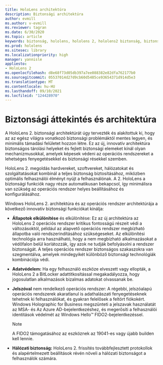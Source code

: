 ```yaml
---
title: HoloLens architektúra
description: Biztonsági architektúra
author: evmill
ms.author: v-evmill
ms.reviewer: tagran
ms.date: 6/30/2020
ms.topic: article
keywords: biztonság, hololens, hololens 2, hololens2 biztonság, biztonsági áttekintés, biztonsági architektúra, architektúra, hololens 2 architektúra
ms.prod: hololens
ms.sitesec: library
ms.localizationpriority: high
manager: yannisle
appliesto:
- HoloLens 2
ms.openlocfilehash: d8e68f73d05db397a7ee088382e82dfa762177b0
ms.sourcegitcommit: 05537014d27d9cb60d5485ce93654371d914d5e3
ms.translationtype: MT
ms.contentlocale: hu-HU
ms.lasthandoff: 09/10/2021
ms.locfileid: "124428970"
---
```

# <a name="security-overview-and-architecture"></a>Biztonsági áttekintés és architektúra

A HoloLens 2. biztonsági architektúrát úgy tervezték és alakítottuk ki, hogy az az egész világra vonatkozó biztonsági problémáktól mentes legyen, és minimális támadási felületet hozzon létre. Ez az új, innovatív architektúra biztonságos tárolási helyeket és fejlett biztonsági elemeket kínál olyan mechanizmusokkal, amelyek képesek védeni az operációs rendszereket a lehetséges fenyegetésekkel és biztonsági résekkel szemben.

HoloLens 2. megoldás hardvereket, szoftvereket, hálózatokat és szolgáltatásokat kombinál a teljes biztonság biztosításához, miközben optimális felhasználói élményt nyújt a felhasználónak. A 2. HoloLens a biztonsági funkciók nagy része automatikusan bekapcsol, így minimálisra van szükség az operációs rendszer helyes beállításához és konfigurálásához.

Windows HoloLens 2. architektúra és az operációs rendszer architektúrája a következő innovatív biztonsági funkciókat kínálja:

  * **Állapotok elkülönítése** és elkülönítése: Ez az új architektúra az HoloLens 2 operációs rendszer kritikus fontosságú részeit védi a változásoktól, például az alapvető operációs rendszer megbízható állapotba való rendszerindításához szükségeseket. Az elkülönítési technológia arra használható, hogy a nem megbízható alkalmazásokat a védőfalon belül korlátozzák, így azok ne tudják befolyásolni a rendszer biztonságát. A teljes operációs rendszer biztonságos szakaszokra van szegmentálva, amelyek mindegyikét különböző biztonsági technológiák kombinációja védi.
  
  * **Adatvédelem:** Ha egy felhasználó eszköze elveszett vagy ellopták, a HoloLens 2 a BitLocker adattitkosítással megakadályozza, hogy jogosulatlan alkalmazások bizalmas adatokat olvassanak be. 
  
  * **Jelszóval** nem rendelkező operációs rendszer: A régebbi, jelszóalapú operációs rendszerek akaratlanul is adathalászati fenyegetéseknek tehetnek ki felhasználókat, és gyakran felelősek a feltört fiókokért. Windows Holographic for Business megszünteti a jelszavak használatát az MSA- és Az Azure AD-bejelentkezéshez, és megerősíti a felhasználói identitások védelmét az Windows Hello™ FIDO2-bejelentkezéssel. 
  
    > [!NOTE]
    > A FIDO2 támogatásához az eszköznek az 19041-es vagy újabb builden kell lennie. 

  * **Hálózati biztonság:** HoloLens 2. frissítés továbbfejlesztett protokollok és alapértelmezett beállítások révén növeli a hálózati biztonságot a felhasználók számára.

